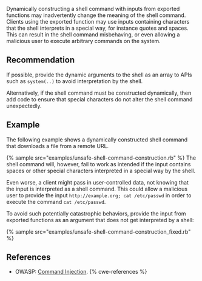 Dynamically constructing a shell command with inputs from exported functions may inadvertently change the meaning of the shell command. Clients using the exported function may use inputs containing characters that the shell interprets in a special way, for instance quotes and spaces. This can result in the shell command misbehaving, or even allowing a malicious user to execute arbitrary commands on the system.


## Recommendation
If possible, provide the dynamic arguments to the shell as an array to APIs such as `system(..)` to avoid interpretation by the shell.

Alternatively, if the shell command must be constructed dynamically, then add code to ensure that special characters do not alter the shell command unexpectedly.


## Example
The following example shows a dynamically constructed shell command that downloads a file from a remote URL.

{% sample src="examples/unsafe-shell-command-construction.rb" %}
The shell command will, however, fail to work as intended if the input contains spaces or other special characters interpreted in a special way by the shell.

Even worse, a client might pass in user-controlled data, not knowing that the input is interpreted as a shell command. This could allow a malicious user to provide the input `http://example.org; cat /etc/passwd` in order to execute the command `cat /etc/passwd`.

To avoid such potentially catastrophic behaviors, provide the input from exported functions as an argument that does not get interpreted by a shell:

{% sample src="examples/unsafe-shell-command-construction_fixed.rb" %}

## References
* OWASP: [Command Injection](https://www.owasp.org/index.php/Command_Injection).
{% cwe-references %}
